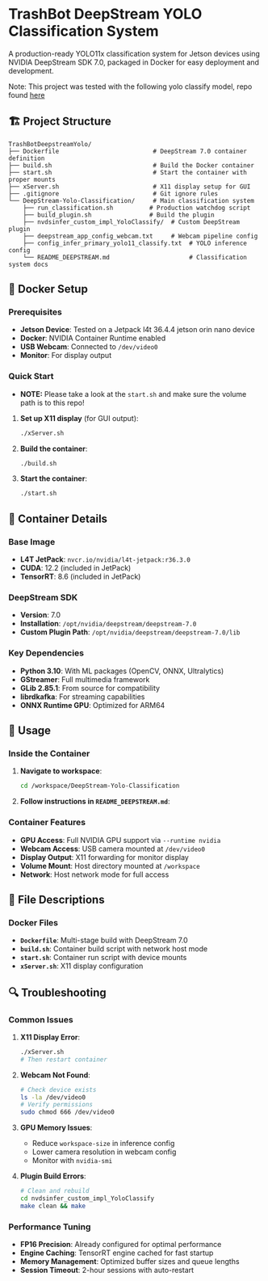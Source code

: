 # TrashBot DeepStream YOLO Classification System

A production-ready YOLO11x classification system for Jetson devices using NVIDIA DeepStream SDK 7.0, packaged in Docker for easy deployment and development.

Note: This project was tested with the following yolo classify model, repo found [here](https://huggingface.co/datasets/lreal/BingRecycle40k)

## 🏗️ Project Structure

```
TrashBotDeepstreamYolo/
├── Dockerfile                          # DeepStream 7.0 container definition
├── build.sh                            # Build the Docker container
├── start.sh                            # Start the container with proper mounts
├── xServer.sh                          # X11 display setup for GUI
├── .gitignore                          # Git ignore rules
└── DeepStream-Yolo-Classification/     # Main classification system
    ├── run_classification.sh          # Production watchdog script
    ├── build_plugin.sh                # Build the plugin
    ├── nvdsinfer_custom_impl_YoloClassify/  # Custom DeepStream plugin
    ├── deepstream_app_config_webcam.txt     # Webcam pipeline config
    ├── config_infer_primary_yolo11_classify.txt  # YOLO inference config
    └── README_DEEPSTREAM.md                      # Classification system docs
```

## 🐳 Docker Setup

### Prerequisites

- **Jetson Device**: Tested on a Jetpack l4t 36.4.4 jetson orin nano device
- **Docker**: NVIDIA Container Runtime enabled
- **USB Webcam**: Connected to `/dev/video0`
- **Monitor**: For display output

### Quick Start

- **NOTE:** Please take a look at the ```start.sh``` and make sure the volume path is to this repo!

1. **Set up X11 display** (for GUI output):
   ```bash
   ./xServer.sh
   ```

2. **Build the container**:
   ```bash
   ./build.sh
   ```

3. **Start the container**:
   ```bash
   ./start.sh
   ```

## 🔧 Container Details

### Base Image
- **L4T JetPack**: `nvcr.io/nvidia/l4t-jetpack:r36.3.0`
- **CUDA**: 12.2 (included in JetPack)
- **TensorRT**: 8.6 (included in JetPack)

### DeepStream SDK
- **Version**: 7.0
- **Installation**: `/opt/nvidia/deepstream/deepstream-7.0`
- **Custom Plugin Path**: `/opt/nvidia/deepstream/deepstream-7.0/lib`

### Key Dependencies
- **Python 3.10**: With ML packages (OpenCV, ONNX, Ultralytics)
- **GStreamer**: Full multimedia framework
- **GLib 2.85.1**: From source for compatibility
- **librdkafka**: For streaming capabilities
- **ONNX Runtime GPU**: Optimized for ARM64

## 🚀 Usage

### Inside the Container

1. **Navigate to workspace**:
   ```bash
   cd /workspace/DeepStream-Yolo-Classification
   ```

2. **Follow instructions in ```README_DEEPSTREAM.md```**:

### Container Features

- **GPU Access**: Full NVIDIA GPU support via `--runtime nvidia`
- **Webcam Access**: USB camera mounted at `/dev/video0`
- **Display Output**: X11 forwarding for monitor display
- **Volume Mount**: Host directory mounted at `/workspace`
- **Network**: Host network mode for full access

## 📁 File Descriptions

### Docker Files
- **`Dockerfile`**: Multi-stage build with DeepStream 7.0
- **`build.sh`**: Container build script with network host mode
- **`start.sh`**: Container run script with device mounts
- **`xServer.sh`**: X11 display configuration

## 🔍 Troubleshooting

### Common Issues

1. **X11 Display Error**:
   ```bash
   ./xServer.sh
   # Then restart container
   ```

2. **Webcam Not Found**:
   ```bash
   # Check device exists
   ls -la /dev/video0
   # Verify permissions
   sudo chmod 666 /dev/video0
   ```

3. **GPU Memory Issues**:
   - Reduce `workspace-size` in inference config
   - Lower camera resolution in webcam config
   - Monitor with `nvidia-smi`

4. **Plugin Build Errors**:
   ```bash
   # Clean and rebuild
   cd nvdsinfer_custom_impl_YoloClassify
   make clean && make
   ```

### Performance Tuning

- **FP16 Precision**: Already configured for optimal performance
- **Engine Caching**: TensorRT engine cached for fast startup
- **Memory Management**: Optimized buffer sizes and queue lengths
- **Session Timeout**: 2-hour sessions with auto-restart
